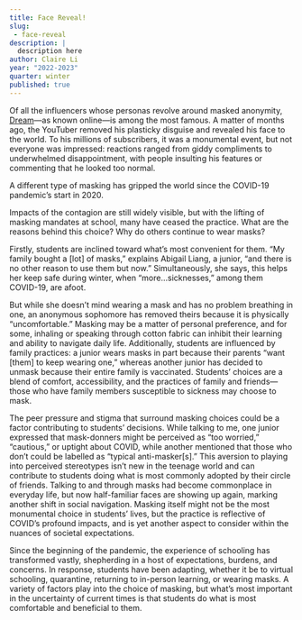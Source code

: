 ```yaml
---
title: Face Reveal!
slug:
 - face-reveal
description: |
  description here
author: Claire Li
year: "2022-2023"
quarter: winter
published: true
---
```

Of all the influencers whose personas revolve around masked anonymity, [Dream](https://www.youtube.com/c/dream)—as known online—is among the most famous. A matter of months ago, the YouTuber removed his plasticky disguise and revealed his face to the world. To his millions of subscribers, it was a monumental event, but not everyone was impressed: reactions ranged from giddy compliments to underwhelmed disappointment, with people insulting his features or commenting that he looked too normal.

A different type of masking has gripped the world since the COVID-19 pandemic’s start in 2020.

Impacts of the contagion are still widely visible, but with the lifting of masking mandates at school, many have ceased the practice. What are the reasons behind this choice? Why do others continue to wear masks?

Firstly, students are inclined toward what’s most convenient for them. “My family bought a \[lot] of masks,” explains Abigail Liang, a junior, “and there is no other reason to use them but now.” Simultaneously, she says, this helps her keep safe during winter, when “more…sicknesses,” among them COVID-19, are afoot.

But while she doesn’t mind wearing a mask and has no problem breathing in one, an anonymous sophomore has removed theirs because it is physically “uncomfortable.” Masking may be a matter of personal preference, and for some, inhaling or speaking through cotton fabric can inhibit their learning and ability to navigate daily life. Additionally, students are influenced by family practices: a junior wears masks in part because their parents “want \[them] to keep wearing one,” whereas another junior has decided to unmask because their entire family is vaccinated. Students’ choices are a blend of comfort, accessibility, and the practices of family and friends—those who have family members susceptible to sickness may choose to mask.  

The peer pressure and stigma that surround masking choices could be a factor contributing to students’ decisions. While talking to me, one junior expressed that mask-donners might be perceived as “too worried,” “cautious,” or uptight about COVID, while another mentioned that those who don’t could be labelled as “typical anti-masker\[s].” This aversion to playing into perceived stereotypes isn’t new in the teenage world and can contribute to students doing what is most commonly adopted by their circle of friends. Talking to and through masks had become commonplace in everyday life, but now half-familiar faces are showing up again, marking another shift in social navigation. Masking itself might not be the most monumental choice in students’ lives, but the practice is reflective of COVID’s profound impacts, and is yet another aspect to consider within the nuances of societal expectations.  

Since the beginning of the pandemic, the experience of schooling has transformed vastly, shepherding in a host of expectations, burdens, and concerns. In response, students have been adapting, whether it be to virtual schooling, quarantine, returning to in-person learning, or wearing masks. A variety of factors play into the choice of masking, but what’s most important in the uncertainty of current times is that students do what is most comfortable and beneficial to them.
